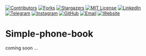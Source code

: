 [contributors-shield]: https://img.shields.io/github/contributors/hassan7303/Simple-phone-book.svg?style=for-the-badge
[contributors-url]: https://github.com/hassan7303/Simple-phone-book/graphs/contributors
[forks-shield]: https://img.shields.io/github/forks/hassan7303/Simple-phone-book.svg?style=for-the-badge&label=Fork
[forks-url]: https://github.com/hassan7303/Simple-phone-book/network/members
[stars-shield]: https://img.shields.io/github/stars/hassan7303/Simple-phone-book.svg?style=for-the-badge
[stars-url]: https://github.com/hassan7303/Simple-phone-book/stargazers
[license-shield]: https://img.shields.io/github/license/hassan7303/Simple-phone-book.svg?style=for-the-badge
[license-url]: https://github.com/hassan7303/Simple-phone-book/blob/master/LICENSE.md
[linkedin-shield]: https://img.shields.io/badge/-LinkedIn-blue.svg?style=for-the-badge&logo=linkedin&colorB=555
[linkedin-url]: https://www.linkedin.com/in/hassan-ali-askari-280bb530a/
[telegram-shield]: https://img.shields.io/badge/-Telegram-blue.svg?style=for-the-badge&logo=telegram&colorB=555
[telegram-url]: https://t.me/hassan7303
[instagram-shield]: https://img.shields.io/badge/-Instagram-red.svg?style=for-the-badge&logo=instagram&colorB=555
[instagram-url]: https://www.instagram.com/hasan_ali_askari
[github-shield]: https://img.shields.io/badge/-GitHub-black.svg?style=for-the-badge&logo=github&colorB=555
[github-url]: https://github.com/hassan7303
[email-shield]: https://img.shields.io/badge/-Email-orange.svg?style=for-the-badge&logo=gmail&colorB=555
[email-url]: mailto:hassanali7303@gmail.com
[website-shield]: https://img.shields.io/badge/-Website-blue.svg?style=for-the-badge&logo=laravel&colorB=555
[website-url]: https://hsnali.ir


[![Contributors][contributors-shield]][contributors-url]
[![Forks][forks-shield]][forks-url]
[![Stargazers][stars-shield]][stars-url]
[![MIT License][license-shield]][license-url]
[![LinkedIn][linkedin-shield]][linkedin-url]
[![Telegram][telegram-shield]][telegram-url]
[![Instagram][instagram-shield]][instagram-url]
[![GitHub][github-shield]][github-url]
[![Email][email-shield]][email-url]
[![Website][website-shield]][website-url]


# Simple-phone-book

coming soon ...
